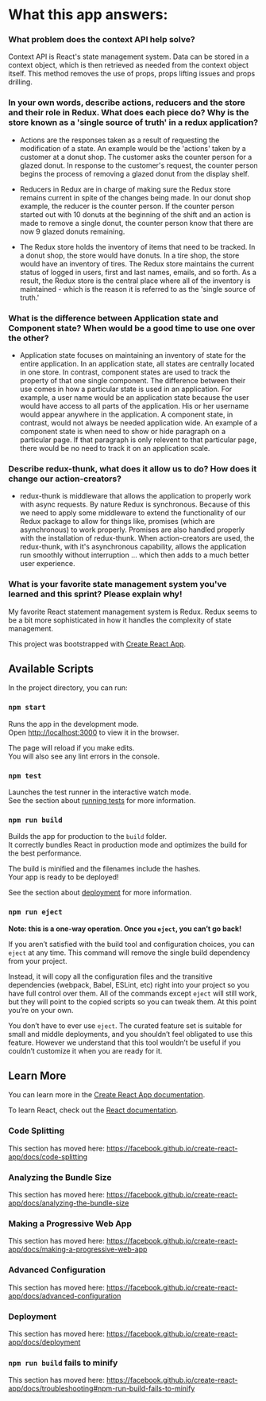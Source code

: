 # What this app answers:

### What problem does the context API help solve?

Context API is React's state management system.  Data can be stored in a context object, which is then retrieved as needed from the context object itself.  This method removes the use of props, props lifting issues and props drilling.

### In your own words, describe actions, reducers and the store and their role in Redux. What does each piece do? Why is the store known as a 'single source of truth' in a redux application?
 
- Actions are the responses taken as a result of requesting the modification of a state. An example would be the 'actions' taken by a customer at a donut shop.  The customer asks the counter person for a glazed donut.  In response to the customer's request, the counter person begins the process of removing a glazed donut from the display shelf.

- Reducers in Redux are in charge of making sure the Redux store remains current in spite of the changes being made. In our donut shop example, the reducer is the counter person.  If the counter person started out with 10 donuts at the beginning of the shift and an action is made to remove a single donut, the counter person know that there are now 9 glazed donuts remaining.  

- The Redux store holds the inventory of items that need to be tracked.  In a donut shop, the store would have donuts.  In a tire shop, the store would have an inventory of tires.  The Redux store maintains the current status of logged in users, first and last names, emails, and so forth.  As a result, the Redux store is the central place where all of the inventory is maintained - which is the reason it is referred to as the 'single source of truth.'

### What is the difference between Application state and Component state? When would be a good time to use one over the other?

- Application state focuses on maintaining an inventory of state for the entire application.  In an application state, all states are centrally located in one store.  In contrast, component states are used to track the property of that one single component.  The difference between their use comes in how a particular state is used in an application.  For example, a user name would be an application state because the user would have access to all parts of the application.  His or her username would appear anywhere in the application.  A component state, in contrast, would not always be needed application wide.  An example of a component state is when need to show or hide paragraph on a particular page. If that paragraph is only relevent to that particular page, there would be no need to track it on an application scale.

### Describe redux-thunk, what does it allow us to do? How does it change our action-creators?

- redux-thunk is middleware that allows the application to properly work with async requests.  By nature Redux is synchronous. Because of this we need to apply some middleware to extend the functionality of our Redux package to allow for things like, promises (which are asynchronous) to work properly. Promises are also handled properly with the installation of redux-thunk.  When action-creators are used, the redux-thunk, with it's asynchronous capability, allows the application run smoothly without interruption ... which then adds to a much better user experience.

### What is your favorite state management system you've learned and this sprint? Please explain why!

My favorite React statement management system is Redux.  Redux seems to be a bit more sophisticated in how it handles the complexity of state management.

This project was bootstrapped with [Create React App](https://github.com/facebook/create-react-app).

## Available Scripts

In the project directory, you can run:

### `npm start`

Runs the app in the development mode.<br />
Open [http://localhost:3000](http://localhost:3000) to view it in the browser.

The page will reload if you make edits.<br />
You will also see any lint errors in the console.

### `npm test`

Launches the test runner in the interactive watch mode.<br />
See the section about [running tests](https://facebook.github.io/create-react-app/docs/running-tests) for more information.

### `npm run build`

Builds the app for production to the `build` folder.<br />
It correctly bundles React in production mode and optimizes the build for the best performance.

The build is minified and the filenames include the hashes.<br />
Your app is ready to be deployed!

See the section about [deployment](https://facebook.github.io/create-react-app/docs/deployment) for more information.

### `npm run eject`

**Note: this is a one-way operation. Once you `eject`, you can’t go back!**

If you aren’t satisfied with the build tool and configuration choices, you can `eject` at any time. This command will remove the single build dependency from your project.

Instead, it will copy all the configuration files and the transitive dependencies (webpack, Babel, ESLint, etc) right into your project so you have full control over them. All of the commands except `eject` will still work, but they will point to the copied scripts so you can tweak them. At this point you’re on your own.

You don’t have to ever use `eject`. The curated feature set is suitable for small and middle deployments, and you shouldn’t feel obligated to use this feature. However we understand that this tool wouldn’t be useful if you couldn’t customize it when you are ready for it.

## Learn More

You can learn more in the [Create React App documentation](https://facebook.github.io/create-react-app/docs/getting-started).

To learn React, check out the [React documentation](https://reactjs.org/).

### Code Splitting

This section has moved here: https://facebook.github.io/create-react-app/docs/code-splitting

### Analyzing the Bundle Size

This section has moved here: https://facebook.github.io/create-react-app/docs/analyzing-the-bundle-size

### Making a Progressive Web App

This section has moved here: https://facebook.github.io/create-react-app/docs/making-a-progressive-web-app

### Advanced Configuration

This section has moved here: https://facebook.github.io/create-react-app/docs/advanced-configuration

### Deployment

This section has moved here: https://facebook.github.io/create-react-app/docs/deployment

### `npm run build` fails to minify

This section has moved here: https://facebook.github.io/create-react-app/docs/troubleshooting#npm-run-build-fails-to-minify
